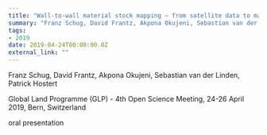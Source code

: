 ```yaml
---
title: "Wall-to-wall material stock mapping – from satellite data to material stock modeling"
summary: "Franz Schug, David Frantz, Akpona Okujeni, Sebastian van der Linden, Patrick Hostert @ Global Land Programme (GLP) - 4th Open Science Meeting, 24-26 April 2019, Bern, Switzerland"
tags:
- 2019
date: 2019-04-24T00:00:00.0Z
external_link: ""
---
```


Franz Schug, David Frantz, Akpona Okujeni, Sebastian van der Linden, Patrick Hostert


Global Land Programme (GLP) - 4th Open Science Meeting, 24-26 April 2019, Bern, Switzerland


oral presentation
